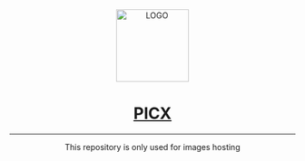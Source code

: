 
​    

<div align="center">
 <img alt="LOGO" src="https://picx.xpoet.cn/assets/logo.ffee4291.png" width="128" height="128" />

# [PICX](https://picx.xpoet.cn/)						





---

This repository is only used for images hosting
